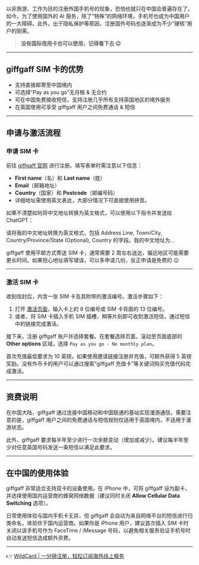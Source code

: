 以非旅游、工作为目的注册外国手机号的现象，恐怕也就只在中国会普遍存在了。如今，为了使用国外的 AI 服务，除了“特殊”的网络环境，手机号也成为中国用户的一大障碍。此外，出于隐私保护等原因，注册国外号码也逐渐成为不少“硬核”用户的刚需。

> **没有国际信用卡也可以使用，记得看下去 😉**

---

## giffgaff SIM 卡的优势

- 支持直接邮寄至中国境内
- 可选择“Pay as you go”无月租 & 无合约
- 可在中国免费接收短信，支持注册几乎所有支持英国地区的境外服务
- 在英国使用可享受 giffgaff 用户之间免费通话 & 短信

---

## 申请与激活流程

### 申请 SIM 卡

前往 [giffgaff 官网](https://bit.ly/bewildcard) 进行注册。填写表单时需注意以下信息：

- **First name**（名）和 **Last name**（姓）
- **Email**（邮箱地址）
- **Country**（国家）和 **Postcode**（邮编号码）
- 详细地址需使用英文表达，大部分情况下可直接使用拼音。

如果不清楚如何将中文地址转换为英文格式，可以使用以下指令并发送给 ChatGPT：


请将我的中文地址转换为英文格式，包括 Address Line, Town/City, Country/Province/State (Optional), Country 的字段。我的中文地址为...


giffgaff 使用平邮方式寄送 SIM 卡，通常需要 2 周左右送达，偏远地区可能需要更长时间。如果担心地址填写错误，可以多申请几份，反正申请是免费的 😉

---

### 激活 SIM 卡

收到信封后，内含一张 SIM 卡及其附带的激活编号。激活步骤如下：

1. 打开 [激活页面](https://bit.ly/bewildcard)，输入卡上的 8 位编号或 SIM 卡背面的 13 位编号。
2. 或者，将 SIM 卡插入手机 SIM 插槽，稍等片刻即可收到激活短信，通过短信中的链接完成激活。

接下来，注册 giffgaff 账户并选择套餐。在套餐选择页面，滚动至页面底部的 **Other options** 区域，选择 `Pay as you go - No monthly plan`。

首次充值最低要求为 10 英镑。如果使用邀请链接注册并充值，可额外获得 5 英镑奖励。没有外币卡的用户可以通过搜索“giffgaff 充值卡”等关键词购买充值代码完成激活。

---

## 资费说明

在中国大陆，giffgaff 通过连接中国移动和中国联通的基站实现漫游通信。需要注意的是，giffgaff 用户之间的免费通话与短信规则仅适用于英国境内，不适用于漫游状态。

此外，giffgaff 要求每半年至少进行一次余额变动（增加或减少）。建议每半年至少对任意英国号码发送一条短信以满足此要求。

---

## 在中国的使用体验

giffgaff 非常适合支持双卡的设备使用。在 iPhone 中，可将 giffgaff 设为副卡，并选择使用国内运营商的蜂窝网络数据（建议同时关闭 **Allow Cellular Data Switching** 选项）。

日常使用体验与国内手机卡无异，但 giffgaff 会自动为来自网络平台的短信进行归类命名，体验优于国内运营商。如果你是 iPhone 用户，建议首次插入 SIM 卡时关闭以该手机号作为 FaceTime / iMessage 号码，以避免相关服务验证手机号时自动发送短信造成额外资费。

---

👉 [WildCard | 一分钟注册，轻松订阅海外线上服务](https://bit.ly/bewildcard)